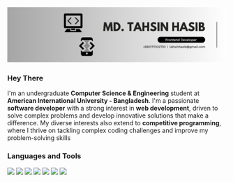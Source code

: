 <div align = "center">
  <img src = "img/banner.png">
</div>

<div>
  <h3>Hey There</h3>
  <p>I'm an undergraduate <strong>Computer Science & Engineering</strong> student at <strong>American International University - Bangladesh</strong>. I'm a passionate <strong>software developer</strong> with a strong interest in <strong>web development</strong>, driven to solve complex problems and develop innovative solutions that make a difference. My diverse interests also extend to <strong>competitive programming</strong>, where I thrive on tackling complex coding challenges and improve my problem-solving skills</p>
</div>

<div>
  <h3>Languages and Tools</h3>
  <img src="https://cdn.jsdelivr.net/gh/devicons/devicon/icons/c/c-original.svg" width = "40px" />
  <img src="https://cdn.jsdelivr.net/gh/devicons/devicon/icons/cplusplus/cplusplus-original.svg" width = "40px"/>
  <img src="https://cdn.jsdelivr.net/gh/devicons/devicon/icons/java/java-original.svg" width = "40px" />
  <img src="https://cdn.jsdelivr.net/gh/devicons/devicon/icons/csharp/csharp-original.svg" width = "40px" />
  <img src="https://cdn.jsdelivr.net/gh/devicons/devicon/icons/html5/html5-original.svg" width = "40px"/>
  <img src="https://cdn.jsdelivr.net/gh/devicons/devicon/icons/css3/css3-original.svg" width = "40px" />
  <img src="https://cdn.jsdelivr.net/gh/devicons/devicon/icons/javascript/javascript-original.svg" width = "40px" />
</div>

